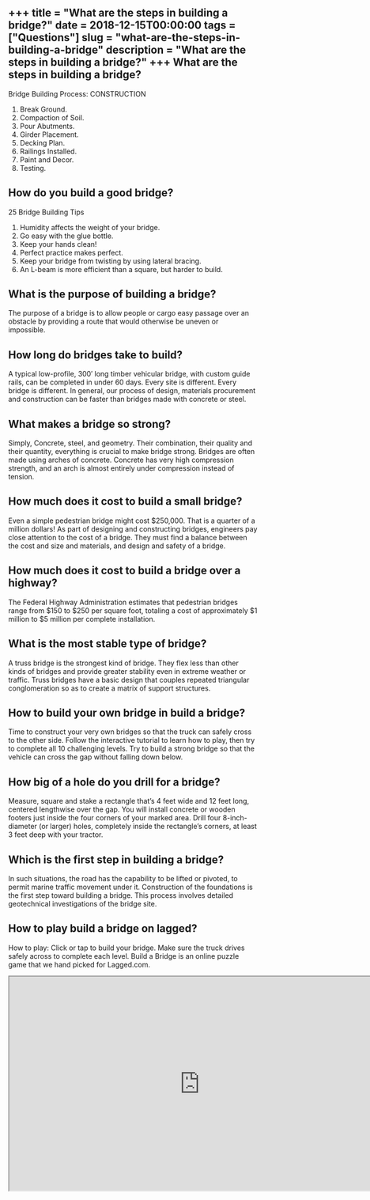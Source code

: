 +++
title = "What are the steps in building a bridge?"
date = 2018-12-15T00:00:00
tags = ["Questions"]
slug = "what-are-the-steps-in-building-a-bridge"
description = "What are the steps in building a bridge?"
+++
What are the steps in building a bridge?
----------------------------------------

Bridge Building Process: CONSTRUCTION

1. Break Ground.
2. Compaction of Soil.
3. Pour Abutments.
4. Girder Placement.
5. Decking Plan.
6. Railings Installed.
7. Paint and Decor.
8. Testing.

How do you build a good bridge?
-------------------------------

25 Bridge Building Tips

1. Humidity affects the weight of your bridge.
2. Go easy with the glue bottle.
3. Keep your hands clean!
4. Perfect practice makes perfect.
5. Keep your bridge from twisting by using lateral bracing.
6. An L-beam is more efficient than a square, but harder to build.

What is the purpose of building a bridge?
-----------------------------------------

The purpose of a bridge is to allow people or cargo easy passage over an obstacle by providing a route that would otherwise be uneven or impossible.

How long do bridges take to build?
----------------------------------

A typical low-profile, 300′ long timber vehicular bridge, with custom guide rails, can be completed in under 60 days. Every site is different. Every bridge is different. In general, our process of design, materials procurement and construction can be faster than bridges made with concrete or steel.

What makes a bridge so strong?
------------------------------

Simply, Concrete, steel, and geometry. Their combination, their quality and their quantity, everything is crucial to make bridge strong. Bridges are often made using arches of concrete. Concrete has very high compression strength, and an arch is almost entirely under compression instead of tension.

How much does it cost to build a small bridge?
----------------------------------------------

Even a simple pedestrian bridge might cost $250,000. That is a quarter of a million dollars! As part of designing and constructing bridges, engineers pay close attention to the cost of a bridge. They must find a balance between the cost and size and materials, and design and safety of a bridge.

How much does it cost to build a bridge over a highway?
-------------------------------------------------------

The Federal Highway Administration estimates that pedestrian bridges range from $150 to $250 per square foot, totaling a cost of approximately $1 million to $5 million per complete installation.

What is the most stable type of bridge?
---------------------------------------

A truss bridge is the strongest kind of bridge. They flex less than other kinds of bridges and provide greater stability even in extreme weather or traffic. Truss bridges have a basic design that couples repeated triangular conglomeration so as to create a matrix of support structures.

How to build your own bridge in build a bridge?
-----------------------------------------------

Time to construct your very own bridges so that the truck can safely cross to the other side. Follow the interactive tutorial to learn how to play, then try to complete all 10 challenging levels. Try to build a strong bridge so that the vehicle can cross the gap without falling down below.

How big of a hole do you drill for a bridge?
--------------------------------------------

Measure, square and stake a rectangle that’s 4 feet wide and 12 feet long, centered lengthwise over the gap. You will install concrete or wooden footers just inside the four corners of your marked area. Drill four 8-inch-diameter (or larger) holes, completely inside the rectangle’s corners, at least 3 feet deep with your tractor.

Which is the first step in building a bridge?
---------------------------------------------

In such situations, the road has the capability to be lifted or pivoted, to permit marine traffic movement under it. Construction of the foundations is the first step toward building a bridge. This process involves detailed geotechnical investigations of the bridge site.

How to play build a bridge on lagged?
-------------------------------------

How to play: Click or tap to build your bridge. Make sure the truck drives safely across to complete each level. Build a Bridge is an online puzzle game that we hand picked for Lagged.com.

<iframe allow="accelerometer; autoplay; clipboard-write; encrypted-media; gyroscope; picture-in-picture" allowfullscreen="" class="__youtube_prefs__  epyt-is-override  no-lazyload" data-no-lazy="1" data-origheight="433" data-origwidth="770" data-skipgform_ajax_framebjll="" height="433" id="_ytid_50204" loading="lazy" src="https://www.youtube.com/embed/Yv3RM803bzw?enablejsapi=1&autoplay=0&cc_load_policy=0&cc_lang_pref=&iv_load_policy=1&loop=0&modestbranding=0&rel=1&fs=1&playsinline=0&autohide=2&theme=dark&color=red&controls=1&" title="YouTube player" width="770"></iframe>